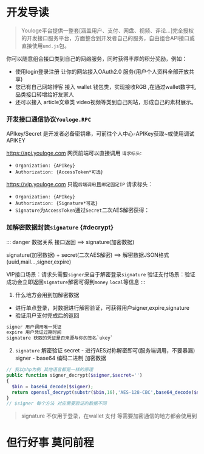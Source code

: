 # 开发导读


> Youloge平台提供一整套[涵盖用户、支付、网盘、视频、评论...]完全授权的开发接口服务平台，方面整合到开发者自己的服务，自由组合API接口或直接使用`umd.js`包。

你可以随意组合接口类到自己的网络服务，同时获得丰厚的积分奖励，例如：

- 使用login登录注册 让你的网站接入OAuth2.0 服务(用户个人资料全部开放共享)
- 您已有自己网站博客 接入 wallet 钱包类，实现接收RGB ,在通过wallet数字礼品类接口转增给好友家人
- 还可以接入 article文章类 video视频等类到自己网站，形成自己的素材展示。




### 开发接口通信协议`Youloge.RPC`

APIkey/Secret 是开发者必备密钥串，可前往个人中心-APIKey获取~或使用调试APIKEY


https://api.youloge.com 网页前端可以直接调用 `请求标头`:
- `Organization: {APIkey}`
- `Authorization: {AccessToken*可选}`

https://vip.youloge.com 只能`后端调用`且`绑定固定IP` 请求标头：
- `Organization: {APIkey}`
- `Authorization: {Signature*可选}` 
- `Signature`为`AccessToken`通过`Secret`二次AES解密获得：

### 加解密数据封装`signature` {#decrypt}
::: danger 数据关系
接口返回 ==> signature(加密数据)

signature(加密数据) + secret(二次AES解密) ==> 解密数据JSON格式(uuid,mail...,signer,expire)

VIP接口场景：请求头需要`signer`来自于解密登录`signature`
验证支付场景：验证成功会立即返回`signature`解密可得到`money` `local`等信息
:::
1. 什么地方会用到加解密数据
- 进行单点登录，对数据进行解密验证，可获得用户signer,expire,signature
- 验证用户支付完成后的返回
``` txt
signer 用户调用唯一凭证
expire 用户凭证过期时间
signature 获取的凭证是否来源与你的签名`ukey`
```
2. `signature` 解密验证
secret - 进行AES对称解密即可(服务端调用，不要暴漏)
signer - base64 编码二进制 加密数据
``` php
// 我以php为例 其他语言都是一样的原理
public function signer_decrypt($signer,$secret='')
{
  $bin = base64_decode($signer);
  return openssl_decrypt(substr($bin,16),'AES-128-CBC',base64_decode($secret),1,substr($bin,0,16));
}
// $signer 每个方法 对应需要验证的数据不同
```

> signature 不仅用于登录，在wallet 支付 等需要加密通信的地方都会使用到

# 但行好事 莫问前程